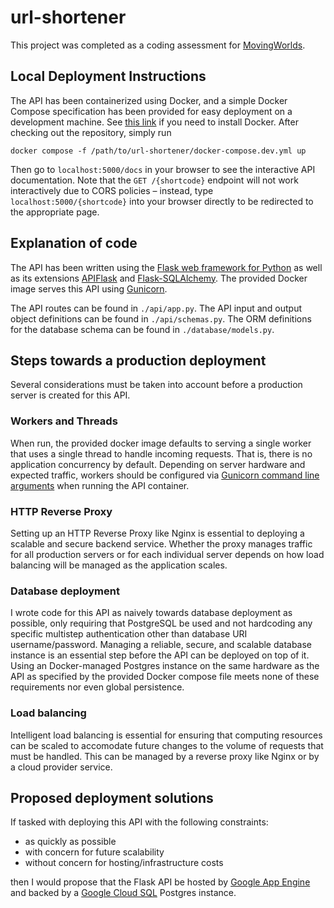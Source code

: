 # url-shortener

This project was completed as a coding assessment for [MovingWorlds](movingworlds.org).

## Local Deployment Instructions

The API has been containerized using Docker, and a simple Docker Compose specification has been provided for easy deployment on a development machine. See [this link](https://docs.docker.com/get-docker/) if you need to install Docker. After checking out the repository, simply run

```
docker compose -f /path/to/url-shortener/docker-compose.dev.yml up
```

Then go to `localhost:5000/docs` in your browser to see the interactive API documentation. Note that the `GET /{shortcode}` endpoint will not work interactively due to CORS policies – instead, type `localhost:5000/{shortcode}` into your browser directly to be redirected to the appropriate page.

## Explanation of code

The API has been written using the [Flask web framework for Python](https://flask.palletsprojects.com/en/2.2.x/) as well as its extensions [APIFlask](https://apiflask.com/) and [Flask-SQLAlchemy](https://flask-sqlalchemy.palletsprojects.com/en/3.0.x/). The provided Docker image serves this API using [Gunicorn](https://gunicorn.org).

The API routes can be found in `./api/app.py`. The API input and output object definitions can be found in `./api/schemas.py`. The ORM definitions for the database schema can be found in `./database/models.py`.

## Steps towards a production deployment

Several considerations must be taken into account before a production server is created for this API.

### Workers and Threads

When run, the provided docker image defaults to serving a single worker that uses a single thread to handle incoming requests. That is, there is no application concurrency by default. Depending on server hardware and expected traffic, workers should be configured via [Gunicorn command line arguments](https://docs.gunicorn.org/en/latest/settings.html#worker-processes) when running the API container.

### HTTP Reverse Proxy

Setting up an HTTP Reverse Proxy like Nginx is essential to deploying a scalable and secure backend service. Whether the proxy manages traffic for all production servers or for each individual server depends on how load balancing will be managed as the application scales.

### Database deployment

I wrote code for this API as naively towards database deployment as possible, only requiring that PostgreSQL be used and not hardcoding any specific multistep authentication other than database URI username/password. Managing a reliable, secure, and scalable database instance is an essential step before the API can be deployed on top of it. Using an Docker-managed Postgres instance on the same hardware as the API as specified by the provided Docker compose file meets none of these requirements nor even global persistence.

### Load balancing

Intelligent load balancing is essential for ensuring that computing resources can be scaled to accomodate future changes to the volume of requests that must be handled. This can be managed by a reverse proxy like Nginx or by a cloud provider service.

## Proposed deployment solutions

If tasked with deploying this API with the following constraints:

- as quickly as possible
- with concern for future scalability
- without concern for hosting/infrastructure costs

then I would propose that the Flask API be hosted by [Google App Engine](https://cloud.google.com/appengine) and backed by a [Google Cloud SQL](https://cloud.google.com/sql) Postgres instance.
